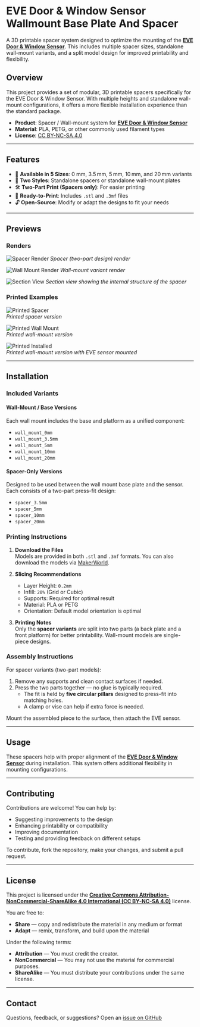 # EVE Door & Window Sensor Wallmount Base Plate And Spacer

A 3D printable spacer system designed to optimize the mounting of the [**EVE Door & Window Sensor**](https://www.evehome.com/en/eve-door-window). This includes multiple spacer sizes, standalone wall-mount variants, and a split model design for improved printability and flexibility.

## Overview

This project provides a set of modular, 3D printable spacers specifically for the EVE Door & Window Sensor. With multiple heights and standalone wall-mount configurations, it offers a more flexible installation experience than the standard package.

- **Product**: Spacer / Wall-mount system for [**EVE Door & Window Sensor**](https://www.evehome.com/en/eve-door-window)
- **Material**: PLA, PETG, or other commonly used filament types  
- **License**: [CC BY-NC-SA 4.0](https://creativecommons.org/licenses/by-nc-sa/4.0/)

---

## Features

- 📏 **Available in 5 Sizes**: 0 mm, 3.5 mm, 5 mm, 10 mm, and 20 mm variants  
- 🧱 **Two Styles**: Standalone spacers or standalone wall-mount plates
- 🛠️ **Two-Part Print (Spacers only)**: For easier printing
- 🧩 **Ready-to-Print**: Includes `.stl` and `.3mf` files
- 🔓 **Open-Source**: Modify or adapt the designs to fit your needs

---

## Previews

### Renders

![Spacer Render](images/render_spacer.png)
*Spacer (two-part design) render*

![Wall Mount Render](images/render_wallmount.png)
*Wall-mount variant render*

![Section View](images/render_section.png)
*Section view showing the internal structure of the spacer*

### Printed Examples

![Printed Spacer](images/printed_spacer.jpg)  
*Printed spacer version*

![Printed Wall Mount](images/printed_wallmount.jpg)  
*Printed wall-mount version*

![Printed Installed](images/printed_installed.jpg)  
*Printed wall-mount version with EVE sensor mounted*

---

## Installation

### Included Variants

#### Wall-Mount / Base Versions  
Each wall mount includes the base and platform as a unified component:
- `wall_mount_0mm`
- `wall_mount_3.5mm`
- `wall_mount_5mm`
- `wall_mount_10mm`
- `wall_mount_20mm`

#### Spacer-Only Versions  
Designed to be used between the wall mount base plate and the sensor. Each consists of a two-part press-fit design:
- `spacer_3.5mm`
- `spacer_5mm`
- `spacer_10mm`
- `spacer_20mm`

### Printing Instructions

1. **Download the Files**  
   Models are provided in both `.stl` and `.3mf` formats.
   You can also download the models via [MakerWorld](https://makerworld.com/en/models/your-model-id-here).

2. **Slicing Recommendations**
   - Layer Height: `0.2mm`  
   - Infill: `20%` (Grid or Cubic)  
   - Supports: Required for optimal result
   - Material: PLA or PETG  
   - Orientation: Default model orientation is optimal

3. **Printing Notes**  
   Only the **spacer variants** are split into two parts (a back plate and a front platform) for better printability. Wall-mount models are single-piece designs.

### Assembly Instructions

For spacer variants (two-part models):
1. Remove any supports and clean contact surfaces if needed.
2. Press the two parts together — no glue is typically required.  
   - The fit is held by **five circular pillars** designed to press-fit into matching holes.
   - A clamp or vise can help if extra force is needed.

Mount the assembled piece to the surface, then attach the EVE sensor.

---

## Usage

These spacers help with proper alignment of the [**EVE Door & Window Sensor**](https://www.evehome.com/en/eve-door-window) during installation. This system offers additional flexibility in mounting configurations.

---

## Contributing

Contributions are welcome! You can help by:
- Suggesting improvements to the design
- Enhancing printability or compatibility
- Improving documentation
- Testing and providing feedback on different setups

To contribute, fork the repository, make your changes, and submit a pull request.

---

## License

This project is licensed under the **[Creative Commons Attribution-NonCommercial-ShareAlike 4.0 International (CC BY-NC-SA 4.0)](https://creativecommons.org/licenses/by-nc-sa/4.0/)** license.

You are free to:
- **Share** — copy and redistribute the material in any medium or format  
- **Adapt** — remix, transform, and build upon the material  

Under the following terms:
- **Attribution** — You must credit the creator.  
- **NonCommercial** — You may not use the material for commercial purposes.  
- **ShareAlike** — You must distribute your contributions under the same license.

---

## Contact

Questions, feedback, or suggestions? Open an [issue on GitHub](https://github.com/healerz/eve-sensor-door-window-spacer/issues)